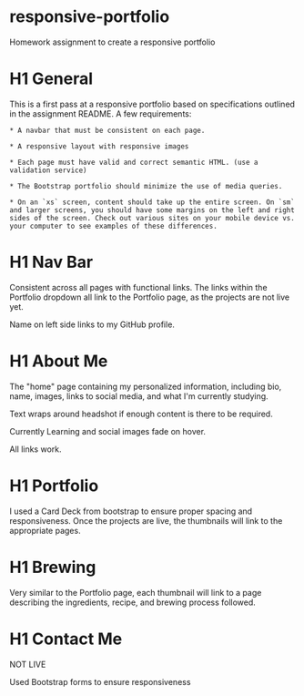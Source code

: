 # responsive-portfolio

Homework assignment to create a responsive portfolio

# H1 General

This is a first pass at a responsive portfolio based on specifications outlined in the assignment README. A few requirements:

    * A navbar that must be consistent on each page.

    * A responsive layout with responsive images

    * Each page must have valid and correct semantic HTML. (use a validation service)

    * The Bootstrap portfolio should minimize the use of media queries.

    * On an `xs` screen, content should take up the entire screen. On `sm` and larger screens, you should have some margins on the left and right sides of the screen. Check out various sites on your mobile device vs. your computer to see examples of these differences.

# H1 Nav Bar

Consistent across all pages with functional links. The links within the Portfolio dropdown all link to the Portfolio page, as the projects are not live yet.

Name on left side links to my GitHub profile.

# H1 About Me

The "home" page containing my personalized information, including bio, name, images, links to social media, and what I'm currently studying.

Text wraps around headshot if enough content is there to be required.

Currently Learning and social images fade on hover.

All links work.

# H1 Portfolio

I used a Card Deck from bootstrap to ensure proper spacing and responsiveness. Once the projects are live, the thumbnails will link to the appropriate pages.

# H1 Brewing

Very similar to the Portfolio page, each thumbnail will link to a page describing the ingredients, recipe, and brewing process followed.

# H1 Contact Me

NOT LIVE

Used Bootstrap forms to ensure responsiveness
